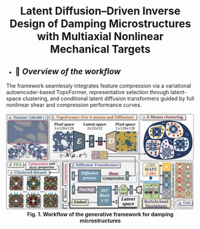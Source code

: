 <div align=center>
  
# Latent Diffusion–Driven Inverse Design of Damping Microstructures with Multiaxial Nonlinear Mechanical Targets
  
</div> 

<!-- 逆向设计 -->
* ## 🧭 **_Overview of the workflow_**
The framework seamlessly integrates feature compression via a variational autoencoder-based TopoFormer, representative selection through latent-space clustering, and conditional latent diffusion transformers guided by full nonlinear shear and compression performance curves.
<div align=center>
  <img width="1000" src="Figs/1.png"/>
   <div align=center><strong>Fig. 1. Workflow of the generative framework for damping microstructures</strong></div>
</div><br>    

